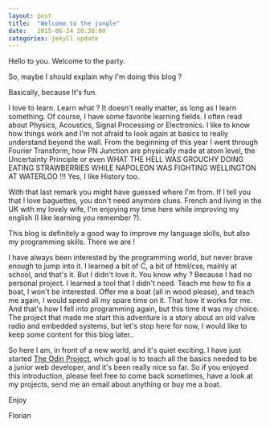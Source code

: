 ```yaml
---
layout: post
title:  "Welcome to the jungle"
date:   2015-06-24 20:30:00
categories: jekyll update
---
```

Hello to you. Welcome to the party.

So, maybe I should explain why I'm doing this blog ?

Basically, because It's fun.

I love to learn. Learn what ? It doesn't really matter, as long as I learn something. Of course, I have some favorite learning fields. I often read about Physics, Acoustics, Signal Processing or Electronics. I like to know how things work and I'm not afraid to look again at basics to really understand beyond the wall. From the beginning of this year I went through Fourier Transform, how PN Junction are physically made at atom level, the Uncertainty Principle or even WHAT THE HELL WAS GROUCHY DOING EATING STRAWBERRIES WHILE NAPOLEON WAS FIGHTING WELLINGTON AT WATERLOO !!! 
Yes, I like History too.

With that last remark you might have guessed where I'm from. If I tell you that I love baguettes, you don't need anymore clues.
French and living in the UK with my lovely wife, I'm enjoying my time here while improving my english (I like learning you remember ?). 

This blog is definitely a good way to improve my language skills, but also my programming skills. There we are !

I have always been interested by the programming world, but never brave enough to jump into it. I learned a bit of C, a bit of html/css, mainly at school, and that's it. But I didn't love it. You know why ? Because I had no personal project. I learned a tool that I didn't need. Teach me how to fix a boat, I won't be interested. Offer me a boat (all in wood please), and teach me again, I would spend all my spare time on it. That how it works for me. And that's how I fell into programming again, but this time it was my choice. 
The project that made me start this adventure is a story about an old valve radio and embedded systems, but let's stop here for now, I would like to keep some content for this blog later..

So here I am, in front of a new world, and it's quiet exciting.
I have just started <a href="http://theodinproject.com">The Odin Project</a>, which goal is to teach all the basics needed to be a junior web developer, and it's been really nice so far. So if you enjoyed this introduction, please feel free to come back sometimes, have a look at my projects, send me an email about anything or buy me a boat.

Enjoy

Florian